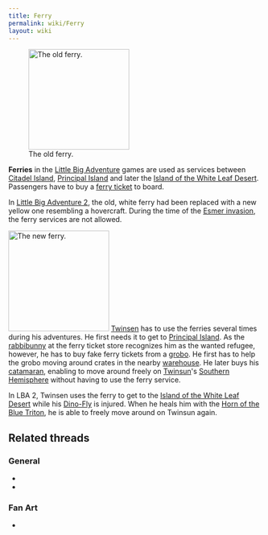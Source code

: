 ```yaml
---
title: Ferry
permalink: wiki/Ferry
layout: wiki
---
```


<figure>
<img src="02_ferry.gif" title="The old ferry." width="200" />
<figcaption>The old ferry.</figcaption>
</figure>

**Ferries** in the [Little Big
Adventure](Little_Big_Adventure "wikilink") games are used as services
between [Citadel Island](Citadel_Island "wikilink"), [Principal
Island](Principal_Island "wikilink") and later the [Island of the White
Leaf Desert](Island_of_the_White_Leaf_Desert "wikilink"). Passengers
have to buy a [ferry ticket](ferry_ticket "wikilink") to board.

In [Little Big Adventure 2](Little_Big_Adventure_2 "wikilink"), the old,
white ferry had been replaced with a new yellow one resembling a
hovercraft. During the time of the [Esmer
invasion](Esmer_invasion "wikilink"), the ferry services are not
allowed.

<img src="BOAT_2.preview.JPG" title="The new ferry." width="200"
alt="The new ferry." /> [Twinsen](Twinsen "wikilink") has to use the
ferries several times during his adventures. He first needs it to get to
[Principal Island](Principal_Island "wikilink"). As the
[rabbibunny](rabbibunny "wikilink") at the ferry ticket store recognizes
him as the wanted refugee, however, he has to buy fake ferry tickets
from a [grobo](grobo "wikilink"). He first has to help the grobo moving
around crates in the nearby [warehouse](warehouse "wikilink"). He later
buys his [catamaran](catamaran "wikilink"), enabling to move around
freely on [Twinsun](Twinsun "wikilink")'s [Southern
Hemisphere](Southern_Hemisphere "wikilink") without having to use the
ferry service.

In LBA 2, Twinsen uses the ferry to get to the [Island of the White Leaf
Desert](Island_of_the_White_Leaf_Desert "wikilink") while his
[Dino-Fly](Dino-Fly "wikilink") is injured. When he heals him with the
[Horn of the Blue Triton](Horn_of_the_Blue_Triton "wikilink"), he is
able to freely move around on Twinsun again.

## Related threads

### General

- 

- 

### Fan Art

- 
